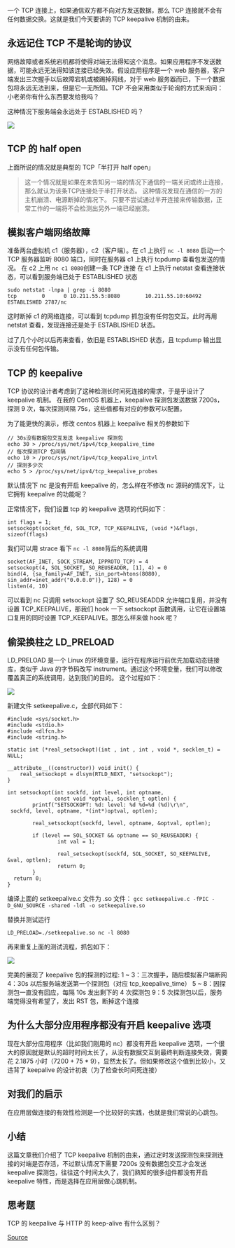 

一个 TCP 连接上，如果通信双方都不向对方发送数据，那么 TCP 连接就不会有任何数据交换。这就是我们今天要讲的 TCP keepalive 机制的由来。

永远记住 TCP 不是轮询的协议
----------------

网络故障或者系统宕机都将使得对端无法得知这个消息。如果应用程序不发送数据，可能永远无法得知该连接已经失效。假设应用程序是一个 web 服务器，客户端发出三次握手以后故障宕机或被踢掉网线，对于 web 服务器而已，下一个数据包将永远无法到来，但是它一无所知。TCP 不会采用类似于轮询的方式来询问：小老弟你有什么东西要发给我吗？

这种情况下服务端会永远处于 ESTABLISHED 吗？

![](https://user-gold-cdn.xitu.io/2019/4/10/16a047d01a97dbcd)

TCP 的 half open
---------------

上面所说的情况就是典型的 TCP「半打开 half open」

> 这一个情况就是如果在未告知另一端的情况下通信的一端关闭或终止连接，那么就认为该条TCP连接处于半打开状态。 这种情况发现在通信的一方的主机崩溃、电源断掉的情况下。 只要不尝试通过半开连接来传输数据，正常工作的一端将不会检测出另外一端已经崩溃。

模拟客户端网络故障
---------

准备两台虚拟机 c1（服务器），c2（客户端）。在 c1 上执行 `nc -l 8080` 启动一个 TCP 服务器监听 8080 端口，同时在服务器 c1 上执行 tcpdump 查看包发送的情况。 在 c2 上用 `nc c1 8080`创建一条 TCP 连接 在 c1 上执行 netstat 查看连接状态，可以看到服务端已处于 ESTABLISHED 状态

    sudo netstat -lnpa | grep -i 8080
    tcp        0      0 10.211.55.5:8080        10.211.55.10:60492      ESTABLISHED 2787/nc


这时断掉 c1 的网络连接，可以看到 tcpdump 抓包没有任何包交互。此时再用 netstat 查看，发现连接还是处于 ESTABLISHED 状态。

过了几个小时以后再来查看，依旧是 ESTABLISHED 状态，且 tcpdump 输出显示没有任何包传输。

TCP 的 keepalive
---------------

TCP 协议的设计者考虑到了这种检测长时间死连接的需求，于是乎设计了 keepalive 机制。 在我的 CentOS 机器上，keepalive 探测包发送数据 7200s，探测 9 次，每次探测间隔 75s，这些值都有对应的参数可以配置。

为了能更快的演示，修改 centos 机器上 keepalive 相关的参数如下

    // 30s没有数据包交互发送 keepalive 探测包
    echo 30 > /proc/sys/net/ipv4/tcp_keepalive_time
    // 每次探测TCP 包间隔
    echo 10 > /proc/sys/net/ipv4/tcp_keepalive_intvl
    // 探测多少次
    echo 5 > /proc/sys/net/ipv4/tcp_keepalive_probes


默认情况下 nc 是没有开启 keepalive 的，怎么样在不修改 nc 源码的情况下，让它拥有 keepalive 的功能呢？

正常情况下，我们设置 tcp 的 keepalive 选项的代码如下：

    int flags = 1;
    setsockopt(socket_fd, SOL_TCP, TCP_KEEPALIVE, (void *)&flags, sizeof(flags)


我们可以用 strace 看下 `nc -l 8080`背后的系统调用

    socket(AF_INET, SOCK_STREAM, IPPROTO_TCP) = 4
    setsockopt(4, SOL_SOCKET, SO_REUSEADDR, [1], 4) = 0
    bind(4, {sa_family=AF_INET, sin_port=htons(8080), sin_addr=inet_addr("0.0.0.0")}, 128) = 0
    listen(4, 10)


可以看到 nc 只调用 setsockopt 设置了 SO\_REUSEADDR 允许端口复用，并没有设置 TCP\_KEEPALIVE，那我们 hook 一下 setsockopt 函数调用，让它在设置端口复用的同时设置 TCP\_KEEPALIVE。那怎么样来做 hook 呢？

偷梁换柱之 LD\_PRELOAD
-----------------

LD\_PRELOAD 是一个 Linux 的环境变量，运行在程序运行前优先加载动态链接库，类似于 Java 的字节码改写 instrument。通过这个环境变量，我们可以修改覆盖真正的系统调用，达到我们的目的。 这个过程如下：

![](https://user-gold-cdn.xitu.io/2019/4/10/16a047d01b7d0273)

新建文件 setkeepalive.c，全部代码如下：

    #include <sys/socket.h>
    #include <stdio.h>
    #include <dlfcn.h>
    #include <string.h>
    
    static int (*real_setsockopt)(int , int , int , void *, socklen_t) = NULL;
    
    __attribute__((constructor)) void init() {
        real_setsockopt = dlsym(RTLD_NEXT, "setsockopt");
    }
    
    int setsockopt(int sockfd, int level, int optname,
                   const void *optval, socklen_t optlen) {
            printf("SETSOCKOPT: %d: level: %d %d=%d (%d)\r\n",
     sockfd, level, optname, *(int*)optval, optlen);
            
            real_setsockopt(sockfd, level, optname, &optval, optlen);
            
            if (level == SOL_SOCKET && optname == SO_REUSEADDR) {
                    int val = 1;
                    
                    real_setsockopt(sockfd, SOL_SOCKET, SO_KEEPALIVE, &val, optlen);
                    return 0;
            }
      return 0;
    }


编译上面的 setkeepalive.c 文件为 .so 文件： `gcc setkeepalive.c -fPIC -D_GNU_SOURCE -shared -ldl -o setkeepalive.so`

替换并测试运行

    LD_PRELOAD=./setkeepalive.so nc -l 8080


再来重复上面的测试流程，抓包如下：

![](https://user-gold-cdn.xitu.io/2019/4/10/16a047d01e58b593)

完美的展现了 keepalive 包的探测的过程: 1 ~ 3：三次握手，随后模拟客户端断网 4：30s 以后服务端发送第一个探测包（对应 tcp\_keepalive\_time） 5 ~ 8：因探测包一直没有回应，每隔 10s 发出剩下的 4 次探测包 9：5 次探测包以后，服务端觉得没有希望了，发出 RST 包，断掉这个连接

为什么大部分应用程序都没有开启 keepalive 选项
----------------------------

现在大部分应用程序（比如我们刚用的 nc）都没有开启 keepalive 选项，一个很大的原因就是默认的超时时间太长了，从没有数据交互到最终判断连接失效，需要花 2.1875 小时（7200 + 75 \* 9），显然太长了。但如果修改这个值到比较小，又违背了 keepalive 的设计初衷（为了检查长时间死连接）

对我们的启示
------

在应用层做连接的有效性检测是一个比较好的实践，也就是我们常说的心跳包。

小结
--

这篇文章我们介绍了 TCP keepalive 机制的由来，通过定时发送探测包来探测连接的对端是否存活，不过默认情况下需要 7200s 没有数据包交互才会发送 keepalive 探测包，往往这个时间太久了，我们熟知的很多组件都没有开启 keepalive 特性，而是选择在应用层做心跳机制。

思考题
---

TCP 的 keepalive 与 HTTP 的 keep-alive 有什么区别？


[Source](https://juejin.im/book/6844733788681928712/section/6844733788845506567)